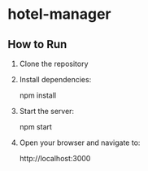 # hotel-manager

## How to Run

1. Clone the repository

2. Install dependencies:

   npm install

4. Start the server:

   npm start

5. Open your browser and navigate to:

   http://localhost:3000
